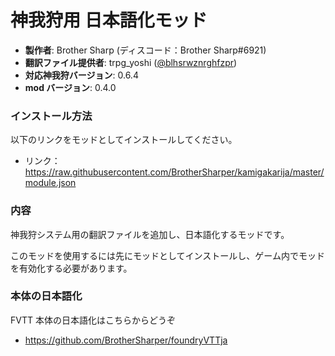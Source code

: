 # 神我狩用 日本語化モッド

- **製作者**: Brother Sharp (ディスコード：Brother Sharp#6921)
- **翻訳ファイル提供者**: trpg_yoshi ([@blhsrwznrghfzpr](https://github.com/blhsrwznrghfzpr))
- **対応神我狩バージョン**: 0.6.4
- **mod バージョン**: 0.4.0

### インストール方法

以下のリンクをモッドとしてインストールしてください。

- リンク： https://raw.githubusercontent.com/BrotherSharper/kamigakarija/master/module.json

### 内容

神我狩システム用の翻訳ファイルを追加し、日本語化するモッドです。

このモッドを使用するには先にモッドとしてインストールし、ゲーム内でモッドを有効化する必要があります。

### 本体の日本語化

FVTT 本体の日本語化はこちらからどうぞ

- https://github.com/BrotherSharper/foundryVTTja
